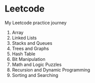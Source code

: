 # Leetcode
My Leetcode practice journey
1. Array
2. Linked Lists
3. Stacks and Queues
4. Trees and Graphs
5. Hash Table
6. Bit Manipulation
7. Math and Logic Puzzles
8. Recursion and Dynamic Programming
9. Sorting and Searching

